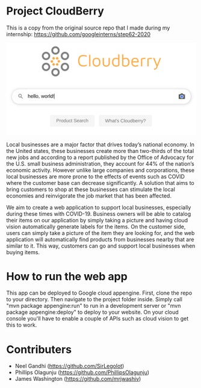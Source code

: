 # Project CloudBerry
This is a copy from the original source repo that I made during my internship: https://github.com/googleinterns/step62-2020

![Cloudberry Logo](/project/src/main/webapp/images/logo_search.png)

Local businesses are a major factor that drives today’s national economy. In the United states, these businesses create more than two-thirds of the total new jobs and according to a report published by the Office of Advocacy for the U.S. small business administration, they account for 44% of the nation’s economic activity. However unlike large companies and corporations, these local businesses are more prone to the effects of events such as COVID where the customer base can decrease significantly. A solution that aims to bring customers to shop at these businesses can stimulate the local economies and reinvigorate the job market that has been affected.

We aim to create a web application to support local businesses, especially during these times with COVID-19. Business owners will be able to catalog their items on our application by simply taking a picture and having cloud vision automatically generate labels for the items. On the customer side, users can simply take a picture of the item they are looking for, and the web application will automatically find products from businesses nearby that are similar to it. This way, customers can go and support local businesses when buying items.

# How to run the web app
This app can be deployed to Google cloud appengine. First, clone the repo to your directory. Then navigate to the project folder inside. Simply call "mvn package appengine:run" to run in a development server or "mvn package appengine:deploy" to deploy to your website. On your cloud console you'll have to enable a couple of APIs such as cloud vision to get this to work.

# Contributers
 - Neel Gandhi (https://github.com/SirLegolot)
 - Phillips Olagunju (https://github.com/PhillipsOlagunju)
 - James Washington (https://github.com/mrjwashiv)

